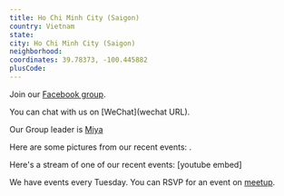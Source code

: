 ```yaml
---
title: Ho Chi Minh City (Saigon)
country: Vietnam
state: 
city: Ho Chi Minh City (Saigon)
neighborhood: 
coordinates: 39.78373, -100.445882
plusCode:
---
```

Join our [Facebook group](https://www.facebook.com/groups/free.code.camp.hochiminhcity).

You can chat with us on [WeChat](wechat URL).

Our Group leader is [Miya](freecodecamp.org/miya)

Here are some pictures from our recent events:
![]().

Here's a stream of one of our recent events:
[youtube embed]

We have events every Tuesday. You can RSVP for an event on [meetup](meetupurl).
